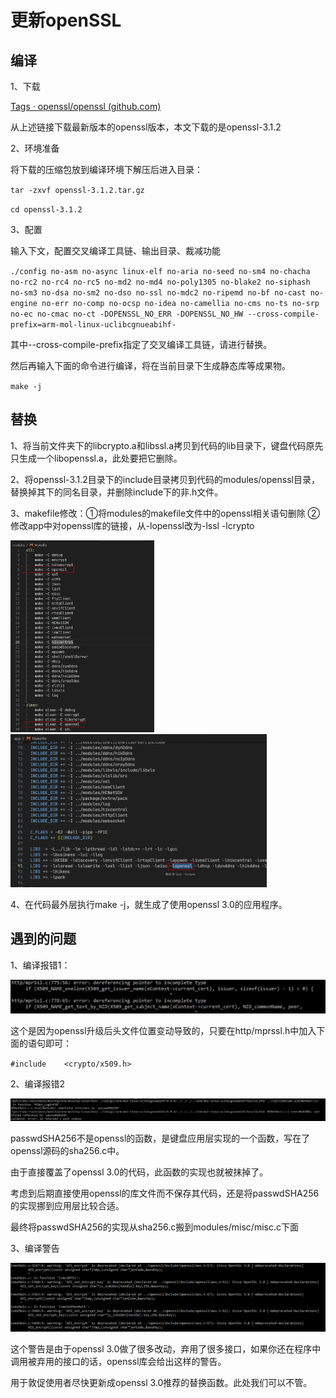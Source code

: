 # 更新openSSL

## 编译

1、下载

[Tags · openssl/openssl (github.com)](https://github.com/openssl/openssl/tags)

从上述链接下载最新版本的openssl版本，本文下载的是openssl-3.1.2

2、环境准备

将下载的压缩包放到编译环境下解压后进入目录：

`tar -zxvf openssl-3.1.2.tar.gz `

`cd openssl-3.1.2`

3、配置

输入下文，配置交叉编译工具链、输出目录、裁减功能

`./config no-asm no-async linux-elf no-aria no-seed no-sm4 no-chacha no-rc2 no-rc4 no-rc5 no-md2 no-md4 no-poly1305 no-blake2 no-siphash no-sm3 no-dsa no-sm2 no-dso no-ssl no-mdc2 no-ripemd no-bf no-cast no-engine no-err no-comp no-ocsp no-idea no-camellia no-cms no-ts no-srp no-ec no-cmac no-ct -DOPENSSL_NO_ERR -DOPENSSL_NO_HW --cross-compile-prefix=arm-mol-linux-uclibcgnueabihf-`

其中--cross-compile-prefix指定了交叉编译工具链，请进行替换。

然后再输入下面的命令进行编译，将在当前目录下生成静态库等成果物。

`make -j`

## 替换

1、将当前文件夹下的libcrypto.a和libssl.a拷贝到代码的lib目录下，键盘代码原先只生成一个libopenssl.a，此处要把它删除。

2、将openssl-3.1.2目录下的include目录拷贝到代码的modules/openssl目录，替换掉其下的同名目录，并删除include下的非.h文件。

3、makefile修改：①将modules的makefile文件中的openssl相关语句删除 ②修改app中对openssl库的链接，从-lopenssl改为-lssl -lcrypto

<img src="image/openssl/image-20231020101407697.png" alt="image-20231020101407697" style="zoom:30%;" /><img src="image/openssl/image-20231020102105494.png" alt="image-20231020102105494" style="zoom:40%;" />

4、在代码最外层执行make -j，就生成了使用openssl 3.0的应用程序。

## 遇到的问题

1、编译报错1：

<img src="image/openssl/image-20231020140809460.png" alt="image-20231020140809460" style="zoom: 50%;" />

这个是因为openssl升级后头文件位置变动导致的，只要在http/mprssl.h中加入下面的语句即可：

`#include    <crypto/x509.h>`

2、编译报错2

<img src="image/openssl/image-20231020142117360.png" alt="image-20231020142117360" style="zoom:50%;" />

passwdSHA256不是openssl的函数，是键盘应用层实现的一个函数，写在了openssl源码的sha256.c中。

由于直接覆盖了openssl 3.0的代码，此函数的实现也就被抹掉了。

考虑到后期直接使用openssl的库文件而不保存其代码，还是将passwdSHA256的实现挪到应用层比较合适。

最终将passwdSHA256的实现从sha256.c搬到modules/misc/misc.c下面

3、编译警告

<img src="image/openssl/image-20231021153803546.png" alt="image-20231021153803546" style="zoom:50%;" />

这个警告是由于openssl 3.0做了很多改动，弃用了很多接口，如果你还在程序中调用被弃用的接口的话，openssl库会给出这样的警告。

用于敦促使用者尽快更新成openssl 3.0推荐的替换函数。此处我们可以不管。
